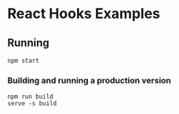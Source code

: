 # React Hooks Examples

## Running

```
npm start
```

### Building and running a production version

```
npm run build
serve -s build
```
